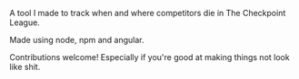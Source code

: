 A tool I made to track when and where competitors die in The Checkpoint League.

Made using node, npm and angular.

Contributions welcome! Especially if you're good at making things not look like shit.